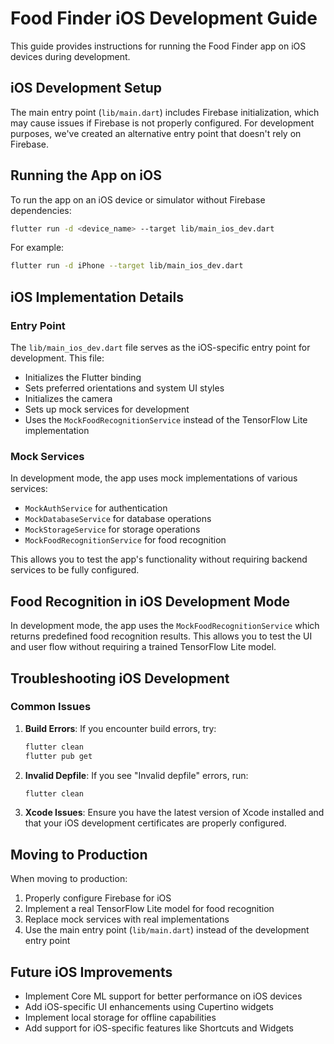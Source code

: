 # Food Finder iOS Development Guide

This guide provides instructions for running the Food Finder app on iOS devices during development.

## iOS Development Setup

The main entry point (`lib/main.dart`) includes Firebase initialization, which may cause issues if Firebase is not properly configured. For development purposes, we've created an alternative entry point that doesn't rely on Firebase.

## Running the App on iOS

To run the app on an iOS device or simulator without Firebase dependencies:

```bash
flutter run -d <device_name> --target lib/main_ios_dev.dart
```

For example:

```bash
flutter run -d iPhone --target lib/main_ios_dev.dart
```

## iOS Implementation Details

### Entry Point

The `lib/main_ios_dev.dart` file serves as the iOS-specific entry point for development. This file:

- Initializes the Flutter binding
- Sets preferred orientations and system UI styles
- Initializes the camera
- Sets up mock services for development
- Uses the `MockFoodRecognitionService` instead of the TensorFlow Lite implementation

### Mock Services

In development mode, the app uses mock implementations of various services:

- `MockAuthService` for authentication
- `MockDatabaseService` for database operations
- `MockStorageService` for storage operations
- `MockFoodRecognitionService` for food recognition

This allows you to test the app's functionality without requiring backend services to be fully configured.

## Food Recognition in iOS Development Mode

In development mode, the app uses the `MockFoodRecognitionService` which returns predefined food recognition results. This allows you to test the UI and user flow without requiring a trained TensorFlow Lite model.

## Troubleshooting iOS Development

### Common Issues

1. **Build Errors**: If you encounter build errors, try:
   ```bash
   flutter clean
   flutter pub get
   ```

2. **Invalid Depfile**: If you see "Invalid depfile" errors, run:
   ```bash
   flutter clean
   ```

3. **Xcode Issues**: Ensure you have the latest version of Xcode installed and that your iOS development certificates are properly configured.

## Moving to Production

When moving to production:

1. Properly configure Firebase for iOS
2. Implement a real TensorFlow Lite model for food recognition
3. Replace mock services with real implementations
4. Use the main entry point (`lib/main.dart`) instead of the development entry point

## Future iOS Improvements

- Implement Core ML support for better performance on iOS devices
- Add iOS-specific UI enhancements using Cupertino widgets
- Implement local storage for offline capabilities
- Add support for iOS-specific features like Shortcuts and Widgets 